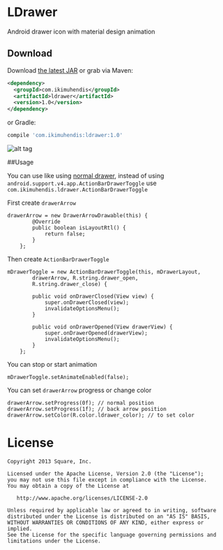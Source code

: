 LDrawer
=======

Android drawer icon with material design animation

Download
--------

Download [the latest JAR][1] or grab via Maven:
```xml
<dependency>
  <groupId>com.ikimuhendis</groupId>
  <artifactId>ldrawer</artifactId>
  <version>1.0</version>
</dependency>
```
or Gradle:
```groovy
compile 'com.ikimuhendis:ldrawer:1.0'
```

![alt tag](https://raw.githubusercontent.com/IkiMuhendis/LDrawer/master/images/animated.gif)

##Usage

You can use like using [normal drawer][2], instead of using `android.support.v4.app.ActionBarDrawerToggle` use `com.ikimuhendis.ldrawer.ActionBarDrawerToggle`

First create `drawerArrow`

    drawerArrow = new DrawerArrowDrawable(this) {
            @Override
            public boolean isLayoutRtl() {
                return false;
            }
        };

Then create `ActionBarDrawerToggle`

    mDrawerToggle = new ActionBarDrawerToggle(this, mDrawerLayout,
            drawerArrow, R.string.drawer_open,
            R.string.drawer_close) {

            public void onDrawerClosed(View view) {
                super.onDrawerClosed(view);
                invalidateOptionsMenu();
            }

            public void onDrawerOpened(View drawerView) {
                super.onDrawerOpened(drawerView);
                invalidateOptionsMenu();
            }
        };

You can stop or start animation

    mDrawerToggle.setAnimateEnabled(false);

You can set `drawerArrow` progress or change color

    drawerArrow.setProgress(0f); // normal position
    drawerArrow.setProgress(1f); // back arrow position
    drawerArrow.setColor(R.color.ldrawer_color); // to set color

License
=======

    Copyright 2013 Square, Inc.

    Licensed under the Apache License, Version 2.0 (the "License");
    you may not use this file except in compliance with the License.
    You may obtain a copy of the License at

       http://www.apache.org/licenses/LICENSE-2.0

    Unless required by applicable law or agreed to in writing, software
    distributed under the License is distributed on an "AS IS" BASIS,
    WITHOUT WARRANTIES OR CONDITIONS OF ANY KIND, either express or implied.
    See the License for the specific language governing permissions and
    limitations under the License.
    
    
[1]: https://github.com/IkiMuhendis/LDrawer
[2]: http://developer.android.com/training/implementing-navigation/nav-drawer.html

